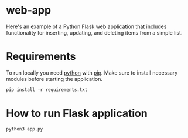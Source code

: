 # web-app
Here's an example of a Python Flask web application that includes functionality for inserting, updating, and deleting items from a simple list.

# Requirements
To run locally you need [python](https://www.python.org/downloads/) with [pip](https://pip.pypa.io/en/stable/getting-started/).
Make sure to install necessary modules before starting the application.

```python
pip install -r requirements.txt
```

# How to run Flask application
```python
python3 app.py
```
